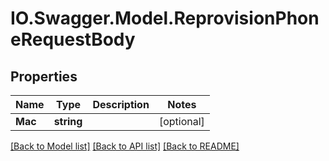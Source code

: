 # IO.Swagger.Model.ReprovisionPhoneRequestBody
## Properties

Name | Type | Description | Notes
------------ | ------------- | ------------- | -------------
**Mac** | **string** |  | [optional] 

[[Back to Model list]](../README.md#documentation-for-models) [[Back to API list]](../README.md#documentation-for-api-endpoints) [[Back to README]](../README.md)

